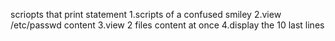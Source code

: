 scriopts that print statement
1.scripts of a confused smiley
2.view /etc/passwd content
3.view 2 files content at once
4.display the 10 last lines
